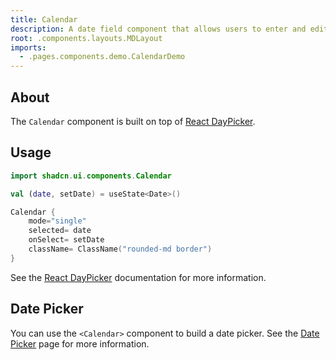```yaml
---
title: Calendar
description: A date field component that allows users to enter and edit date.
root: .components.layouts.MDLayout
imports:
  - .pages.components.demo.CalendarDemo
---
```


<ComponentPreview component="CalendarDemo {}" file="CalendarDemo" />

## About

The `Calendar` component is built on top of [React DayPicker](https://react-day-picker.js.org).

## Usage

```kotlin
import shadcn.ui.components.Calendar
```

```kotlin
val (date, setDate) = useState<Date>()

Calendar {
    mode="single"
    selected= date
    onSelect= setDate
    className= ClassName("rounded-md border")
}
```

See the [React DayPicker](https://react-day-picker.js.org) documentation for more information.

## Date Picker

You can use the `<Calendar>` component to build a date picker. See the [Date Picker](/docs/components/date-picker) page for more information.